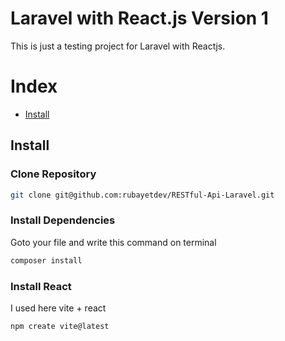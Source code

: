 # Laravel with React.js Version 1
This is just a testing project for Laravel with Reactjs.

# Index
- [Install](#install)

## Install
### Clone Repository

```bash
git clone git@github.com:rubayetdev/RESTful-Api-Laravel.git
```
### Install Dependencies
Goto your file and write this command on terminal
```bash
composer install
```

### Install React
I used here vite + react
```bash
npm create vite@latest
```
